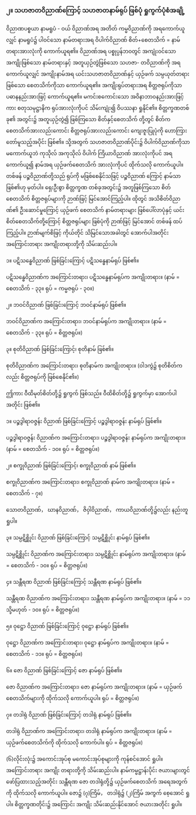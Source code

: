 ### ၂။ သဟဇာတဝိညာဏ်ကြောင့် သဟဇာတနာမ်ရုပ် ဖြစ်ပုံ ရှုကွက်ပုံစံအချို့

ဝိညာဏပစ္စယာ နာမရူပံ - ဝယ် ဝိညာဏ်အရ အတိတ် ကမ္မဝိညာဏ်ကို အရကောက်ယူလျှင် နာမရူပံ၌
ပါဝင်သော နာမ်တရားအရ ဝိပါက်ဝိညာဏ် စိတ်+စေတသိက် = နာမ်တရားအားလုံးကို ကောက်ယူရ၏။
ဝိညာဏ်အရ ပစ္စုပ္ပန်ဘ၀တွင် အကျုံးဝင်သော အကျိုးဖြစ်သော နာမ်တရားနှင့် အတူယှဉ်တွဲဖြစ်သော သဟဇာ-
တဝိညာဏ်ကို အရကောက်ယူလျှင် အကျိုးနာမ်အရ ယင်းသဟဇာတဝိညာဏ်နှင့် ယှဉ်ဖက် သမ္ပယုတ်တရား
ဖြစ်သော စေတသိက်ကိုသာ ကောက်ယူရ၏။ အကျိုးရုပ်တရားအရ စိတ္တဇရုပ်ကိုသာ ပဓာနနည်းအားဖြင့်
ကောက်ယူရ၏။ မကင်းစကောင်းသော အဝိနာဘာ၀နည်းအားဖြင့်ကား စတုသမုဋ္ဌာနိက ရုပ်အားလုံးကိုပင်
သိမ်းကျုံး၍ ဝိပဿနာ ရှုနိုင်၏။ စိတ္တက္ခဏတစ်ခု၏ အတွင်း၌ အတူယှဉ်တွဲ၍ ဖြစ်ကြသော စိတ်နှင့်စေတသိက်
တို့တွင် စိတ်က စေတသိက်အားလည်းကောင်း စိတ္တဇရုပ်အားလည်းကောင်း ကျေးဇူးပြုပုံကို ဟောကြား
တော်မူသည့်အပိုင်း ဖြစ်၏။ သို့အတွက် သဟဇာတဝိညာဏ်ပိုင်း၌ ဝိပါက်ဝိညာဏ်ကိုသာ မကောက်ယူဘဲ
ကုသိုလ် အကုသိုလ် ဝိပါက် ကြိယာဝိညာဏ် အားလုံးကိုပင် အရကောက်ယူ၍ နာမ်အရ ယှဉ်ဖက်စေတသိက်
အားလုံးကိုပင် ထိုက်သလို ကောက်ယူပါ။ တစ်ဖန် ပဉ္စဝိညာဏ်တို့သည် ရုပ်ကို မဖြစ်စေနိုင်သဖြင့် ပဉ္စဝိညာဏ်
ကြောင့် နာမ်သာ ဖြစ်၏ဟု မှတ်ပါ။ ရှေးဦးစွာ စိတ္တက္ခဏ တစ်ခုအတွင်း၌ အတူဖြစ်ကြသော စိတ်စေတသိက်
စိတ္တဇရုပ်များကို ဉာဏ်ဖြင့် မြင်အောင်ကြည့်ပါ။ ထိုတွင် အသိစိတ်ဝိညာဏ်၏ ဦးဆောင်မှုကြောင့် ယှဉ်ဖက်
စေတသိက် နာမ်တရားများ ဖြစ်ပေါ်လာပုံနှင့် ယင်းစိတ်စေတသိက်တို့ကြောင့် စိတ္တဇရုပ်များ ဖြစ်ပုံကို ဉာဏ်ဖြင့်
မြင်အောင် တစ်ဖန် ထပ်ကြည့်ပါ။ ဉာဏ်မျက်စိဖြင့် ကိုယ်တိုင် သိမြင်သောအခါတွင် အောက်ပါအတိုင်း
အကြောင်းတရား အကျိုးတရားတို့ကို သိမ်းဆည်းပါ။

၁။ ပဋိသန္ဓေဝိညာဏ် ဖြစ်ခြင်းကြောင့် ပဋိသန္ဓေနာမ်ရုပ် ဖြစ်၏။

ပဋိသန္ဓေဝိညာဏ်က အကြောင်းတရား၊ ပဋိသန္ဓေနာမ်ရုပ်က အကျိုးတရား။
(နာမ် = စေတသိက် - ၃၃။ ရုပ် = ကမ္မဇရုပ် - ၃၀။)

၂။ ဘဝင်ဝိညာဏ် ဖြစ်ခြင်းကြောင့် ဘဝင်နာမ်ရုပ် ဖြစ်၏။

ဘဝင်ဝိညာဏ်က အကြောင်းတရား၊ ဘဝင်နာမ်ရုပ်က အကျိုးတရား။
(နာမ် = စေတသိက် - ၃၃။ ရုပ် = စိတ္တဇရုပ်။)

၃။ စုတိဝိညာဏ် ဖြစ်ခြင်းကြောင့်၊ စုတိနာမ် ဖြစ်၏။

စုတိဝိညာဏ်က အကြောင်းတရား၊ စုတိနာမ်က အကျိုးတရား။
(ဝါဒကွဲ၌ စုတိစိတ်ကလည်း စိတ္တဇရုပ်ကို ဖြစ်စေနိုင်၏။)

ဤကား ဝီထိမုတ်စိတ်တို့၌ ရှုကွက် ဖြစ်သည်။ ဝီထိစိတ်တို့၌ ရှုကွက်မှာ အောက်ပါအတိုင်း ဖြစ်၏။

၁။ ပဉ္စဒွါရာဝဇ္ဇန်း ဝိညာဏ် ဖြစ်ခြင်းကြောင့် ပဉ္စဒွါရာဝဇ္ဇန်း နာမ်ရုပ် ဖြစ်၏။

ပဉ္စဒွါရာဝဇ္ဇန်း ဝိညာဏ်က အကြောင်းတရား၊ ပဉ္စဒွါရာဝဇ္ဇန်း နာမ်ရုပ်က အကျိုးတရား။
(နာမ် = စေတသိက် - ၁၀။ ရုပ် = စိတ္တဇရုပ်။)

၂။ စက္ခုဝိညာဏ် ဖြစ်ခြင်းကြောင့်၊ စက္ခုဝိညာဏ် နာမ် ဖြစ်၏။

စက္ခုဝိညာဏ်က အကြောင်းတရား၊ စက္ခုဝိညာဏ် နာမ်က အကျိုးတရား။
(နာမ် = စေတသိက် - ၇။)

သောတဝိညာဏ်， ဃာနဝိညာဏ်， ဇိဝှါဝိညာဏ်， ကာယဝိညာဏ်တို့၌လည်း နည်းတူရှုပါ။

၃။ သမ္ပဋိစ္ဆိုင်း ဝိညာဏ် ဖြစ်ခြင်းကြောင့် သမ္ပဋိစ္ဆိုင်း နာမ်ရုပ် ဖြစ်၏။

သမ္ပဋိစ္ဆိုင်း ဝိညာဏ်က အကြောင်းတရား၊ သမ္ပဋိစ္ဆိုင်း နာမ်ရုပ်က အကျိုးတရား။
(နာမ် = စေတသိက် - ၁၀။ ရုပ် = စိတ္တဇရုပ်။)

၄။ သန္တီရဏ ဝိညာဏ် ဖြစ်ခြင်းကြောင့် သန္တီရဏ နာမ်ရုပ် ဖြစ်၏။

သန္တီရဏ ဝိညာဏ်က အကြောင်းတရား၊ သန္တီရဏ နာမ်ရုပ်က အကျိုးတရား။
(နာမ် = ၁၁ သို့မဟုတ် - ၁၀။ ရုပ် = စိတ္တဇရုပ်။)

၅။ ဝုဋ္ဌော ဝိညာဏ် ဖြစ်ခြင်းကြောင့် ဝုဋ္ဌော နာမ်ရုပ် ဖြစ်၏။

ဝုဋ္ဌော ဝိညာဏ်က အကြောင်းတရား၊ ဝုဋ္ဌော နာမ်ရုပ်က အကျိုးတရား။
(နာမ် = စေတသိက် - ၁၁။ ရုပ် = စိတ္တဇရုပ်။)

၆။ ဇော ဝိညာဏ် ဖြစ်ခြင်းကြောင့် ဇော နာမ်ရုပ် ဖြစ်၏။

ဇော ဝိညာဏ်က အကြောင်းတရား၊ ဇော နာမ်ရုပ်က အကျိုးတရား။
(နာမ် = ယှဉ်ဖက်စေတသိက်များကို ထိုက်သလို ကောက်ယူပါ။ ရုပ် = စိတ္တဇရုပ်။)

၇။ တဒါရုံ ဝိညာဏ် ဖြစ်ခြင်းကြောင့် တဒါရုံ နာမ်ရုပ် ဖြစ်၏။

တဒါရုံ ဝိညာဏ်က အကြောင်းတရား၊ တဒါရုံ နာမ်ရုပ်က အကျိုးတရား။
(နာမ် = ယှဉ်ဖက်စေတသိက်ကို ထိုက်သလို ကောက်ပါ။ ရုပ် = စိတ္တဇရုပ်။)

(၆)လိုင်းလုံး၌ အကောင်းအုပ်စု မကောင်းအုပ်စုများကို ကုန်စင်အောင် ရှုပါ။ အကြောင်းတရား အကျိုး
တရားတို့ကို သိမ်းဆည်းပါ။ နာမ်ကမ္မဋ္ဌာန်းပိုင်း ဇယားများတွင် ဖော်ပြထားသည့်အတိုင်း သန္တီရဏ ဇော တဒါရုံတို့၌
ယှဉ်ဖက်စေတသိက် အရေအတွက်ကို ထိုက်သလို ကောက်ယူပါ။ ဇော၌ (၇)ကြိမ်， တဒါရုံ၌ (၂)ကြိမ် အကွက်
စေ့အောင် ရှုပါ။ စိတ္တက္ခဏတိုင်း၌ အကြောင်း အကျိုး သိမ်းဆည်းနိုင်အောင် ဇယားအတိုင်း ရှုပါ။
